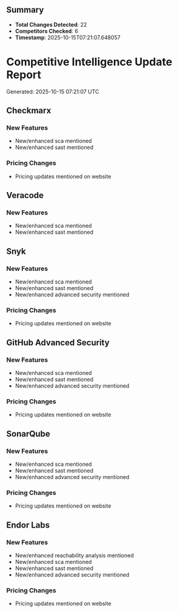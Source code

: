 ## Summary
- **Total Changes Detected**: 22
- **Competitors Checked**: 6
- **Timestamp**: 2025-10-15T07:21:07.648057

# Competitive Intelligence Update Report
Generated: 2025-10-15 07:21:07 UTC

## Checkmarx

### New Features
- New/enhanced sca mentioned
- New/enhanced sast mentioned

### Pricing Changes
- Pricing updates mentioned on website

## Veracode

### New Features
- New/enhanced sca mentioned
- New/enhanced sast mentioned

## Snyk

### New Features
- New/enhanced sca mentioned
- New/enhanced sast mentioned
- New/enhanced advanced security mentioned

### Pricing Changes
- Pricing updates mentioned on website

## GitHub Advanced Security

### New Features
- New/enhanced sca mentioned
- New/enhanced sast mentioned
- New/enhanced advanced security mentioned

### Pricing Changes
- Pricing updates mentioned on website

## SonarQube

### New Features
- New/enhanced sca mentioned
- New/enhanced sast mentioned
- New/enhanced advanced security mentioned

### Pricing Changes
- Pricing updates mentioned on website

## Endor Labs

### New Features
- New/enhanced reachability analysis mentioned
- New/enhanced sca mentioned
- New/enhanced sast mentioned
- New/enhanced advanced security mentioned

### Pricing Changes
- Pricing updates mentioned on website
